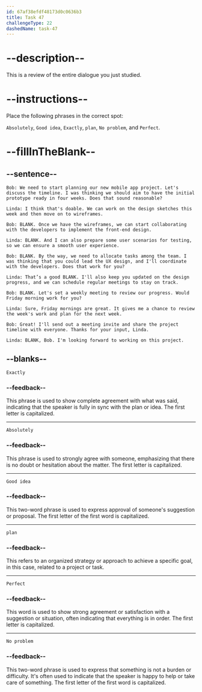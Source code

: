 ```yaml
---
id: 67af38efdf48173d0c0636b3
title: Task 47
challengeType: 22
dashedName: task-47
---
```


<!-- REVIEW -->

# --description--

This is a review of the entire dialogue you just studied.

# --instructions--

Place the following phrases in the correct spot:

`Absolutely`, `Good idea`, `Exactly`, `plan`, `No problem`, and `Perfect`.

# --fillInTheBlank--

## --sentence--

`Bob: We need to start planning our new mobile app project. Let's discuss the timeline. I was thinking we should aim to have the initial prototype ready in four weeks. Does that sound reasonable?`

`Linda: I think that's doable. We can work on the design sketches this week and then move on to wireframes.`

`Bob: BLANK. Once we have the wireframes, we can start collaborating with the developers to implement the front-end design.`

`Linda: BLANK. And I can also prepare some user scenarios for testing, so we can ensure a smooth user experience.`

`Bob: BLANK. By the way, we need to allocate tasks among the team. I was thinking that you could lead the UX design, and I'll coordinate with the developers. Does that work for you?`

`Linda: That’s a good BLANK. I'll also keep you updated on the design progress, and we can schedule regular meetings to stay on track.`

`Bob: BLANK. Let's set a weekly meeting to review our progress. Would Friday morning work for you?`

`Linda: Sure, Friday mornings are great. It gives me a chance to review the week's work and plan for the next week.`

`Bob: Great! I'll send out a meeting invite and share the project timeline with everyone. Thanks for your input, Linda.`

`Linda: BLANK, Bob. I'm looking forward to working on this project.`

## --blanks--

`Exactly`

### --feedback--

This phrase is used to show complete agreement with what was said, indicating that the speaker is fully in sync with the plan or idea. The first letter is capitalized.

---

`Absolutely`

### --feedback--

This phrase is used to strongly agree with someone, emphasizing that there is no doubt or hesitation about the matter. The first letter is capitalized.

---

`Good idea`

### --feedback--

This two-word phrase is used to express approval of someone's suggestion or proposal. The first letter of the first word is capitalized.

---

`plan`

### --feedback--

This refers to an organized strategy or approach to achieve a specific goal, in this case, related to a project or task.

---

`Perfect`

### --feedback--

This word is used to show strong agreement or satisfaction with a suggestion or situation, often indicating that everything is in order. The first letter is capitalized.

---

`No problem`

### --feedback--

This two-word phrase is used to express that something is not a burden or difficulty. It's often used to indicate that the speaker is happy to help or take care of something. The first letter of the first word is capitalized.
